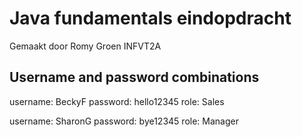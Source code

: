 # Java fundamentals eindopdracht

Gemaakt door Romy Groen INFVT2A
## Username and password combinations

username: BeckyF 
password: hello12345 
role: Sales

username: SharonG
password: bye12345 
role: Manager